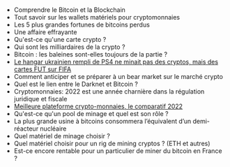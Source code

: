 #

- Comprendre le Bitcoin et la Blockchain
- Tout savoir sur les wallets matériels pour cryptomonnaies
- Les 5 plus grandes fortunes de bitcoins perdus
- Une affaire effrayante
- Qu'est-ce qu'une carte crypto ?
- Qui sont les milliardaires de la crypto ?
- Bitcoin : les baleines sont-elles toujours de la partie ?
- [Le hangar ukrainien rempli de PS4 ne minait pas des cryptos, mais des cartes FUT sur FIFA](https://www.numerama.com/tech/728748-le-hangar-ukrainien-rempli-de-ps4-ne-minait-pas-des-crytpo-mais-des-cartes-fut-sur-fifa.html)
- Comment anticiper et se préparer à un bear market sur le marché crypto
- Quel est le lien entre le Darknet et Bitcoin ?
- Cryptomonnaies: 2022 est une année charnière dans la régulation juridique et fiscale
- [Meilleure plateforme crypto-monnaies, le comparatif 2022](https://www.clubic.com/antivirus-securite-informatique/cryptage-cryptographie/crypto-monnaie/article-877095-1-comparatif-plateformes-crypto-meilleur-service-acheter-vendre-cryptomonnaies-8201.html)
- Qu'est-ce qu'un pool de minage et quel est son rôle ?
- La plus grande usine à bitcoins consommera l’équivalent d’un demi-réacteur nucléaire
- Quel matériel de minage choisir ?
- Quel matériel choisir pour un rig de mining cryptos ? (ETH et autres)
- Est-ce encore rentable pour un particulier de miner du bitcoin en France ?

<!--
- Qu'est-ce que la preuve de travail ou proof-of-work (PoW) ?
- logiciel de minage
- Blockchain
- Cryptomonnaie
- Altecoin
- Bitcoin / Etherum / Etherum 2.0 / Solana / DogeCoin / Monero / Cardano / LiteCoin
- Metaverse / NFT
- tokens / smart contrats 
- Play to Earn
- Assurance 
- Web décentralisée
- Le materiel de minage
- Qu'est-ce qu'une plate-forme minière?
- Qu'est-ce qu'une ferme à bitcoins ?
- Comment miner ?
- Comment ouvrir un wallet ?
- Comment créer une cryptomonnaie
- Pourquoi la crise du bitcoin et des altecoins
-->
